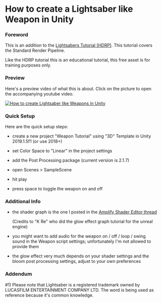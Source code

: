 # How to create a Lightsaber like Weapon in Unity 

### Foreword

This is an addition to the [Lightsabers Tutorial (HDRP)](https://github.com/Roland09/Lightsabers-Tutorial). This tutorial covers the Standard Render Pipeline.

Like the HDRP tutorial this is an educational tutorial, this free asset is for training purposes only.


### Preview

Here's a preview video of what this is about. Click on the picture to open the accompanying youtube video.

[![How to create Lightsaber like Weapons in Unity](https://img.youtube.com/vi/oUMSiZU_Lyo/0.jpg)](https://www.youtube.com/watch?v=oUMSiZU_Lyo)


### Quick Setup

Here are the quick setup steps:

* create a new project "Weapon Tutorial" using "3D" Template in Unity 2019.1.5f1 (or use 2018+)

* set Color Space to "Linear" in the project settings

* add the Post Processing package (current version is 2.1.7)

* open Scenes > SampleScene

* hit play

* press space to toggle the weapon on and off

### Additional Info

* the shader graph is the one I posted in the [Amplify Shader Editor thread](https://forum.unity.com/threads/best-tool-asset-store-award-amplify-shader-editor-node-based-shader-creation-tool.430959/page-32#post-3147421)

  (Credits to "K Re" who did the glow effect graph tutorial for the unreal engine)
 
* you might want to add audio for the weapon on / off / loop / swing sound in the Weapon script settings; unfortunately I'm not allowed to provide them

* the glow effect very much depends on your shader settings and the bloom post processing settings, adjust to your own preferences


### Addendum

#1) Please note that Lightsaber is a registered trademark owned by LUCASFILM ENTERTAINMENT COMPANY LTD. The word is being used as reference because it's common knowledge.


